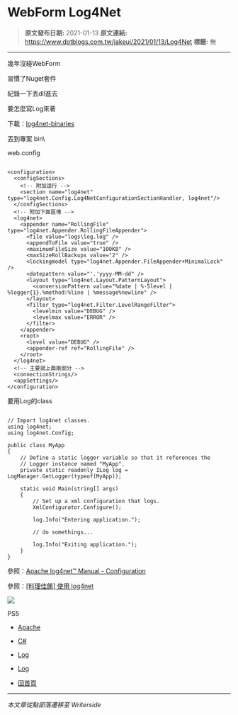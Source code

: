# WebForm Log4Net

> **原文發布日期:** 2021-01-13
> **原文連結:** https://www.dotblogs.com.tw/jakeuj/2021/01/13/Log4Net
> **標籤:** 無

---

幾年沒碰WebForm

習慣了Nuget套件

紀錄一下丟dll進去

要怎麼寫Log來著

下載：[log4net-binaries](https://logging.apache.org/log4net/download_log4net.html)

丟到專案 bin\

web.config

```

<configuration>
  <configSections>
    <!-- 附加這行 -->
    <section name="log4net" type="log4net.Config.Log4NetConfigurationSectionHandler, log4net"/>
  </configSections>
  <!-- 附加下面區塊 -->
  <log4net>
    <appender name="RollingFile" type="log4net.Appender.RollingFileAppender">
      <file value="logs\log.log" />
      <appendToFile value="true" />
      <maximumFileSize value="100KB" />
      <maxSizeRollBackups value="2" />
      <lockingmodel type="log4net.Appender.FileAppender+MinimalLock" />
      <datepattern value="'.'yyyy-MM-dd" />
      <layout type="log4net.Layout.PatternLayout">
        <conversionPattern value="%date | %-5level | %logger{1}.%method:%line | %message%newline" />
      </layout>
      <filter type="log4net.Filter.LevelRangeFilter">
        <levelmin value="DEBUG" />
        <levelmax value="ERROR" />
      </filter>
    </appender>
    <root>
      <level value="DEBUG" />
      <appender-ref ref="RollingFile" />
    </root>
  </log4net>
  <!-- 主要就上面兩部分 -->
  <connectionStrings/>
  <appSettings/>
</configuration>
```

要用Log的class

```

// Import log4net classes.
using log4net;
using log4net.Config;

public class MyApp
{
    // Define a static logger variable so that it references the
    // Logger instance named "MyApp".
    private static readonly ILog log = LogManager.GetLogger(typeof(MyApp));

    static void Main(string[] args)
    {
        // Set up a xml configuration that logs.
        XmlConfigurator.Configure();

        log.Info("Entering application.");

        // do somethings...

        log.Info("Exiting application.");
    }
}
```

參照：[Apache log4net™ Manual - Configuration](https://logging.apache.org/log4net/release/manual/configuration.html)

參照：[[料理佳餚] 使用 log4net](https://dotblogs.com.tw/supershowwei/2015/08/25/153214)

![](https://card.psnprofiles.com/1/jakeuj.png)

PS5

* [Apache](/jakeuj/Tags?qq=Apache)
* [C#](/jakeuj/Tags?qq=C%23)
* [Log](/jakeuj/Tags?qq=Log)
* [Log](/jakeuj/Tags?qq=Log)

* [回首頁](/jakeuj)

---

*本文章從點部落遷移至 Writerside*
